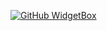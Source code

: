 [![GitHub WidgetBox](https://github-widgetbox.vercel.app/api/skills?names=js,ts,java,php,python,html,css,kotlin,,lua,visualbasic,x86)](https://github.com/Jurredr/github-widgetbox)

